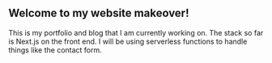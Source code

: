 ## Welcome to my website makeover!

This is my portfolio and blog that I am currently working on. The stack so far is Next.js on the front end. I will be using serverless functions to handle things like the contact form.
